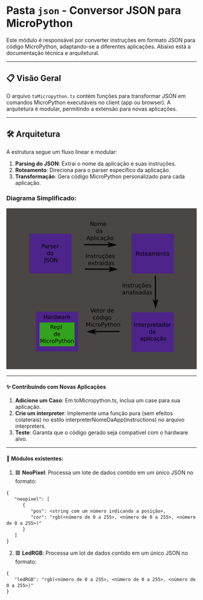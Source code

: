 # Pasta `json` - Conversor JSON para MicroPython

Este módulo é responsável por converter instruções em formato JSON para código MicroPython, adaptando-se a diferentes aplicações. Abaixo está a documentação técnica e arquitetural.

---

## 📋 Visão Geral
O arquivo `toMicropython.ts` contém funções para transformar JSON em comandos MicroPython executáveis no client (app ou browser). A arquitetura é modular, permitindo a extensão para novas aplicações.

---

## 🛠️ Arquitetura
A estrutura segue um fluxo linear e modular:
1. **Parsing do JSON**: Extrai o nome da aplicação e suas instruções.
2. **Roteamento**: Direciona para o parser específico da aplicação.
3. **Transformação**: Gera código MicroPython personalizado para cada aplicação.

### Diagrama Simplificado:
![Representação visual da arquitetura](arquiteturaJson.png "Representação visual da arquitetura")

---
#### ✨ Contribuindo com Novas Aplicações

1. **Adicione um Caso**: Em toMicropython.ts, inclua um case para sua aplicação.
2. **Crie um interpreter**: Implemente uma função pura (sem efeitos colaterais) no estilo interpreterNomeDaApp(instructions) no arquivo interpreters.
3. **Teste**: Garanta que o código gerado seja compatível com o hardware alvo.

---
#### 📲 Módulos existentes:
1. 🟦 **NeoPixel**: Processa um lote de dados contido em um único JSON no formato:
```
{
   "neopixel": [
      {
         "pos": <string com um número indicando a posição>,
         "cor": "rgb(<número de 0 a 255>, <número de 0 a 255>, <número de 0 a 255>)"
      }
   ]
}
```

2. 🟥 **LedRGB**: Processa um lot de dados contido em um único JSON no formato:
```
{
   "ledRGB": "rgb(<número de 0 a 255>, <número de 0 a 255>, <número de 0 a 255>)"
}
```
